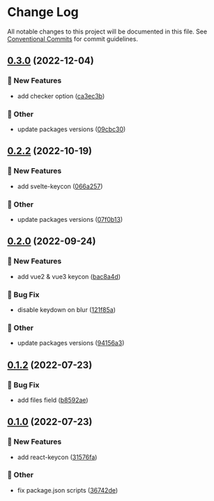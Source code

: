 # Change Log

All notable changes to this project will be documented in this file.
See [Conventional Commits](https://conventionalcommits.org) for commit guidelines.

## [0.3.0](https://github.com/daybrush/keycon/compare/react-keycon@0.2.2...react-keycon@0.3.0) (2022-12-04)


### :rocket: New Features

* add checker option ([ca3ec3b](https://github.com/daybrush/keycon/commit/ca3ec3be8df6ce9d0efb4adbdd01a9e273af3a05))


### :mega: Other

* update packages versions ([09cbc30](https://github.com/daybrush/keycon/commit/09cbc30b426fbb5acfeab77d2f6651dccb24eb1a))



## [0.2.2](https://github.com/daybrush/keycon/compare/react-keycon@0.2.0...react-keycon@0.2.2) (2022-10-19)


### :rocket: New Features

* add svelte-keycon ([066a257](https://github.com/daybrush/keycon/commit/066a257e86e8d2ce22a42905c852d04f4f26d498))


### :mega: Other

* update packages versions ([07f0b13](https://github.com/daybrush/keycon/commit/07f0b138200de547b2634c4b7542a9f008174dc9))



## [0.2.0](https://github.com/daybrush/keycon/compare/react-keycon@0.1.2...react-keycon@0.2.0) (2022-09-24)


### :rocket: New Features

* add vue2 & vue3 keycon ([bac8a4d](https://github.com/daybrush/keycon/commit/bac8a4dbbb4aeb10a0ccb89a4a7858b7fb9b0ab5))


### :bug: Bug Fix

* disable keydown on blur ([121f85a](https://github.com/daybrush/keycon/commit/121f85a1fab3281e7da6ae1ce25990317360cad3))


### :mega: Other

* update packages versions ([94156a3](https://github.com/daybrush/keycon/commit/94156a3c54665c3ea4db2c3babcdaf8ad67bd3d9))



## [0.1.2](https://github.com/daybrush/keycon/compare/react-keycon@0.1.0...react-keycon@0.1.2) (2022-07-23)


### :bug: Bug Fix

* add files field ([b8592ae](https://github.com/daybrush/keycon/commit/b8592ae169b8e7fd627551eaabcce81ec2bf4867))



## [0.1.0](https://github.com/daybrush/keycon/compare/react-keycon@0.0.0...react-keycon@0.1.0) (2022-07-23)


### :rocket: New Features

* add react-keycon ([31576fa](https://github.com/daybrush/keycon/commit/31576fa0ce0d2277cdabf56c9361e48878abbeaf))


### :mega: Other

* fix package.json scripts ([36742de](https://github.com/daybrush/keycon/commit/36742dea8e99c43909810ebb7dd9117e965d3927))
